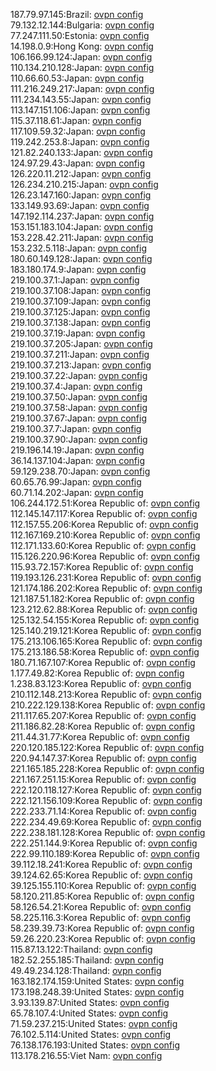 187.79.97.145:Brazil: [ovpn config](vpn/187_79_97_145.ovpn)  
79.132.12.144:Bulgaria: [ovpn config](vpn/79_132_12_144.ovpn)  
77.247.111.50:Estonia: [ovpn config](vpn/77_247_111_50.ovpn)  
14.198.0.9:Hong Kong: [ovpn config](vpn/14_198_0_9.ovpn)  
106.166.99.124:Japan: [ovpn config](vpn/106_166_99_124.ovpn)  
110.134.210.128:Japan: [ovpn config](vpn/110_134_210_128.ovpn)  
110.66.60.53:Japan: [ovpn config](vpn/110_66_60_53.ovpn)  
111.216.249.217:Japan: [ovpn config](vpn/111_216_249_217.ovpn)  
111.234.143.55:Japan: [ovpn config](vpn/111_234_143_55.ovpn)  
113.147.151.106:Japan: [ovpn config](vpn/113_147_151_106.ovpn)  
115.37.118.61:Japan: [ovpn config](vpn/115_37_118_61.ovpn)  
117.109.59.32:Japan: [ovpn config](vpn/117_109_59_32.ovpn)  
119.242.253.8:Japan: [ovpn config](vpn/119_242_253_8.ovpn)  
121.82.240.133:Japan: [ovpn config](vpn/121_82_240_133.ovpn)  
124.97.29.43:Japan: [ovpn config](vpn/124_97_29_43.ovpn)  
126.220.11.212:Japan: [ovpn config](vpn/126_220_11_212.ovpn)  
126.234.210.215:Japan: [ovpn config](vpn/126_234_210_215.ovpn)  
126.23.147.160:Japan: [ovpn config](vpn/126_23_147_160.ovpn)  
133.149.93.69:Japan: [ovpn config](vpn/133_149_93_69.ovpn)  
147.192.114.237:Japan: [ovpn config](vpn/147_192_114_237.ovpn)  
153.151.183.104:Japan: [ovpn config](vpn/153_151_183_104.ovpn)  
153.228.42.211:Japan: [ovpn config](vpn/153_228_42_211.ovpn)  
153.232.5.118:Japan: [ovpn config](vpn/153_232_5_118.ovpn)  
180.60.149.128:Japan: [ovpn config](vpn/180_60_149_128.ovpn)  
183.180.174.9:Japan: [ovpn config](vpn/183_180_174_9.ovpn)  
219.100.37.1:Japan: [ovpn config](vpn/219_100_37_1.ovpn)  
219.100.37.108:Japan: [ovpn config](vpn/219_100_37_108.ovpn)  
219.100.37.109:Japan: [ovpn config](vpn/219_100_37_109.ovpn)  
219.100.37.125:Japan: [ovpn config](vpn/219_100_37_125.ovpn)  
219.100.37.138:Japan: [ovpn config](vpn/219_100_37_138.ovpn)  
219.100.37.19:Japan: [ovpn config](vpn/219_100_37_19.ovpn)  
219.100.37.205:Japan: [ovpn config](vpn/219_100_37_205.ovpn)  
219.100.37.211:Japan: [ovpn config](vpn/219_100_37_211.ovpn)  
219.100.37.213:Japan: [ovpn config](vpn/219_100_37_213.ovpn)  
219.100.37.22:Japan: [ovpn config](vpn/219_100_37_22.ovpn)  
219.100.37.4:Japan: [ovpn config](vpn/219_100_37_4.ovpn)  
219.100.37.50:Japan: [ovpn config](vpn/219_100_37_50.ovpn)  
219.100.37.58:Japan: [ovpn config](vpn/219_100_37_58.ovpn)  
219.100.37.67:Japan: [ovpn config](vpn/219_100_37_67.ovpn)  
219.100.37.7:Japan: [ovpn config](vpn/219_100_37_7.ovpn)  
219.100.37.90:Japan: [ovpn config](vpn/219_100_37_90.ovpn)  
219.196.14.19:Japan: [ovpn config](vpn/219_196_14_19.ovpn)  
36.14.137.104:Japan: [ovpn config](vpn/36_14_137_104.ovpn)  
59.129.238.70:Japan: [ovpn config](vpn/59_129_238_70.ovpn)  
60.65.76.99:Japan: [ovpn config](vpn/60_65_76_99.ovpn)  
60.71.14.202:Japan: [ovpn config](vpn/60_71_14_202.ovpn)  
106.244.172.51:Korea Republic of: [ovpn config](vpn/106_244_172_51.ovpn)  
112.145.147.117:Korea Republic of: [ovpn config](vpn/112_145_147_117.ovpn)  
112.157.55.206:Korea Republic of: [ovpn config](vpn/112_157_55_206.ovpn)  
112.167.169.210:Korea Republic of: [ovpn config](vpn/112_167_169_210.ovpn)  
112.171.133.60:Korea Republic of: [ovpn config](vpn/112_171_133_60.ovpn)  
115.126.220.96:Korea Republic of: [ovpn config](vpn/115_126_220_96.ovpn)  
115.93.72.157:Korea Republic of: [ovpn config](vpn/115_93_72_157.ovpn)  
119.193.126.231:Korea Republic of: [ovpn config](vpn/119_193_126_231.ovpn)  
121.174.186.202:Korea Republic of: [ovpn config](vpn/121_174_186_202.ovpn)  
121.187.51.182:Korea Republic of: [ovpn config](vpn/121_187_51_182.ovpn)  
123.212.62.88:Korea Republic of: [ovpn config](vpn/123_212_62_88.ovpn)  
125.132.54.155:Korea Republic of: [ovpn config](vpn/125_132_54_155.ovpn)  
125.140.219.121:Korea Republic of: [ovpn config](vpn/125_140_219_121.ovpn)  
175.213.106.165:Korea Republic of: [ovpn config](vpn/175_213_106_165.ovpn)  
175.213.186.58:Korea Republic of: [ovpn config](vpn/175_213_186_58.ovpn)  
180.71.167.107:Korea Republic of: [ovpn config](vpn/180_71_167_107.ovpn)  
1.177.49.82:Korea Republic of: [ovpn config](vpn/1_177_49_82.ovpn)  
1.238.83.123:Korea Republic of: [ovpn config](vpn/1_238_83_123.ovpn)  
210.112.148.213:Korea Republic of: [ovpn config](vpn/210_112_148_213.ovpn)  
210.222.129.138:Korea Republic of: [ovpn config](vpn/210_222_129_138.ovpn)  
211.117.65.207:Korea Republic of: [ovpn config](vpn/211_117_65_207.ovpn)  
211.186.82.28:Korea Republic of: [ovpn config](vpn/211_186_82_28.ovpn)  
211.44.31.77:Korea Republic of: [ovpn config](vpn/211_44_31_77.ovpn)  
220.120.185.122:Korea Republic of: [ovpn config](vpn/220_120_185_122.ovpn)  
220.94.147.37:Korea Republic of: [ovpn config](vpn/220_94_147_37.ovpn)  
221.165.185.228:Korea Republic of: [ovpn config](vpn/221_165_185_228.ovpn)  
221.167.251.15:Korea Republic of: [ovpn config](vpn/221_167_251_15.ovpn)  
222.120.118.127:Korea Republic of: [ovpn config](vpn/222_120_118_127.ovpn)  
222.121.156.109:Korea Republic of: [ovpn config](vpn/222_121_156_109.ovpn)  
222.233.71.14:Korea Republic of: [ovpn config](vpn/222_233_71_14.ovpn)  
222.234.49.69:Korea Republic of: [ovpn config](vpn/222_234_49_69.ovpn)  
222.238.181.128:Korea Republic of: [ovpn config](vpn/222_238_181_128.ovpn)  
222.251.144.9:Korea Republic of: [ovpn config](vpn/222_251_144_9.ovpn)  
222.99.110.189:Korea Republic of: [ovpn config](vpn/222_99_110_189.ovpn)  
39.112.18.241:Korea Republic of: [ovpn config](vpn/39_112_18_241.ovpn)  
39.124.62.65:Korea Republic of: [ovpn config](vpn/39_124_62_65.ovpn)  
39.125.155.110:Korea Republic of: [ovpn config](vpn/39_125_155_110.ovpn)  
58.120.211.85:Korea Republic of: [ovpn config](vpn/58_120_211_85.ovpn)  
58.126.54.21:Korea Republic of: [ovpn config](vpn/58_126_54_21.ovpn)  
58.225.116.3:Korea Republic of: [ovpn config](vpn/58_225_116_3.ovpn)  
58.239.39.73:Korea Republic of: [ovpn config](vpn/58_239_39_73.ovpn)  
59.26.220.23:Korea Republic of: [ovpn config](vpn/59_26_220_23.ovpn)  
115.87.13.122:Thailand: [ovpn config](vpn/115_87_13_122.ovpn)  
182.52.255.185:Thailand: [ovpn config](vpn/182_52_255_185.ovpn)  
49.49.234.128:Thailand: [ovpn config](vpn/49_49_234_128.ovpn)  
163.182.174.159:United States: [ovpn config](vpn/163_182_174_159.ovpn)  
173.198.248.39:United States: [ovpn config](vpn/173_198_248_39.ovpn)  
3.93.139.87:United States: [ovpn config](vpn/3_93_139_87.ovpn)  
65.78.107.4:United States: [ovpn config](vpn/65_78_107_4.ovpn)  
71.59.237.215:United States: [ovpn config](vpn/71_59_237_215.ovpn)  
76.102.5.114:United States: [ovpn config](vpn/76_102_5_114.ovpn)  
76.138.176.193:United States: [ovpn config](vpn/76_138_176_193.ovpn)  
113.178.216.55:Viet Nam: [ovpn config](vpn/113_178_216_55.ovpn)  
